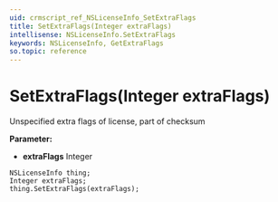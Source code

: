 ```yaml
---
uid: crmscript_ref_NSLicenseInfo_SetExtraFlags
title: SetExtraFlags(Integer extraFlags)
intellisense: NSLicenseInfo.SetExtraFlags
keywords: NSLicenseInfo, GetExtraFlags
so.topic: reference
---
```


# SetExtraFlags(Integer extraFlags)

Unspecified extra flags of license, part of checksum

**Parameter:** 
 - **extraFlags** Integer

```crmscript
NSLicenseInfo thing;
Integer extraFlags;
thing.SetExtraFlags(extraFlags);
```

